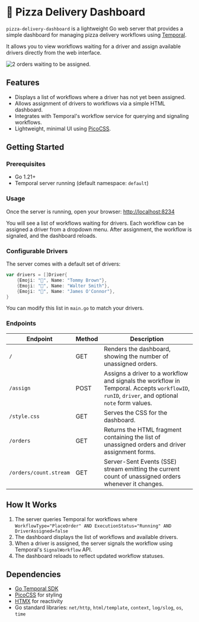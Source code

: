 # 🍕 Pizza Delivery Dashboard

`pizza-delivery-dashboard` is a lightweight Go web server that provides 
a simple dashboard for managing pizza delivery workflows using [Temporal](https://temporal.io/). 

It allows you to view workflows waiting for a driver and assign 
available drivers directly from the web interface.

![2 orders waiting to be assigned. ](https://assets.c7.se/imgur/pAU36FB.png)

## Features

- Displays a list of workflows where a driver has not yet been assigned.
- Allows assignment of drivers to workflows via a simple HTML dashboard.
- Integrates with Temporal's workflow service for querying and signaling workflows.
- Lightweight, minimal UI using [PicoCSS](https://picocss.com/).

## Getting Started

### Prerequisites

- Go 1.21+  
- Temporal server running (default namespace: `default`)  

### Usage

Once the server is running, open your browser: <http://localhost:8234>

You will see a list of workflows waiting for drivers. 
Each workflow can be assigned a driver from a dropdown menu. 
After assignment, the workflow is signaled, and the dashboard reloads.

### Configurable Drivers

The server comes with a default set of drivers:

```go
var drivers = []Driver{
	{Emoji: "🧒", Name: "Tommy Brown"},
	{Emoji: "👴", Name: "Walter Smith"},
	{Emoji: "🧔", Name: "James O'Connor"},
}
```

You can modify this list in `main.go` to match your drivers.

### Endpoints

| Endpoint                  | Method | Description |
|---------------------------|--------|-------------|
| `/`                       | GET    | Renders the dashboard, showing the number of unassigned orders. |
| `/assign`                 | POST   | Assigns a driver to a workflow and signals the workflow in Temporal. Accepts `workflowID`, `runID`, `driver`, and optional `note` form values. |
| `/style.css`              | GET    | Serves the CSS for the dashboard. |
| `/orders`                 | GET    | Returns the HTML fragment containing the list of unassigned orders and driver assignment forms. |
| `/orders/count.stream`    | GET    | Server-Sent Events (SSE) stream emitting the current count of unassigned orders whenever it changes. |

## How It Works

1. The server queries Temporal for workflows where `WorkflowType="PlaceOrder" AND ExecutionStatus="Running" AND DriverAssigned=false`
2. The dashboard displays the list of workflows and available drivers.
3. When a driver is assigned, the server signals the workflow using Temporal's `SignalWorkflow` API.
4. The dashboard reloads to reflect updated workflow statuses.

## Dependencies

- [Go Temporal SDK](https://pkg.go.dev/go.temporal.io/sdk)
- [PicoCSS](https://picocss.com/) for styling
- [HTMX](https://htmx.org/) for reactivity
- Go standard libraries: `net/http`, `html/template`, `context`, `log/slog`, `os`, `time`
